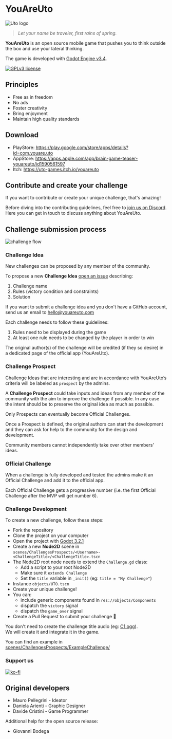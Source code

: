 # YouAreUto

![Uto logo](https://i.imgur.com/ifXSDKn.png)

> _Let your name be traveler, first rains of spring._

**YouAreUto** is an open source mobile game that pushes you to think outside the box and use your lateral thinking.

The game is developed with [Godot Engine v3.4](https://godotengine.org/download/).

[![GPLv3 license](https://img.shields.io/badge/License-GPLv3-blue.svg)](http://perso.crans.org/besson/LICENSE.html)

## Principles

- Free as in freedom
- No ads
- Foster creativity
- Bring enjoyment
- Maintain high quality standards

## Download

- PlayStore: https://play.google.com/store/apps/details?id=com.youare.uto
- AppStore: https://apps.apple.com/app/brain-game-teaser-youareuto/id1590561597
- Itch: https://uto-games.itch.io/youareuto

## Contribute and create your challenge

If you want to contribute or create your unique challenge, that's amazing!

Before diving into the contributing guidelines, feel free to [join us on Discord](https://discord.gg/3zxN6kQ).  
Here you can get in touch to discuss anything about YouAreUto.

## Challenge submission process

![challenge flow](https://user-images.githubusercontent.com/6860637/82320094-03da2a80-99d3-11ea-913a-9c219329214c.png)

### Challenge Idea

New challenges can be proposed by any member of the community.

To propose a new **Challenge Idea** [open an issue](https://github.com/YouAreUto/YouAreUto/issues/new?assignees=&labels=challenge+proposal&template=new-challenge-idea.md&title=New+Challenge%3A+%3Ctitle%3E) describing:

1. Challenge name
2. Rules (victory condition and constraints)
3. Solution

If you want to submit a challenge idea and you don't have a GitHub account, send us an email to hello@youareuto.com

Each challenge needs to follow these guidelines:

1. Rules need to be displayed during the game
2. At least one rule needs to be changed by the player in order to win

The original author(s) of the challenge will be credited (if they so desire)
in a dedicated page of the official app (YouAreUto).

### Challenge Prospect

Challenge Ideas that are interesting and are in accordance with YouAreUto’s criteria will be labeled as `prospect` by the admins.

A **Challenge Prospect** could take inputs and ideas from any member of the
community with the aim to improve the challenge if possible.
In any case the intent should be to preserve the original idea as much as possible.

Only Prospects can eventually become Official Challenges.

Once a Prospect is defined, the original authors can start the development and
they can ask for help to the community for the design and development.

Community members cannot independently take over other members’ ideas.

### Official Challenge

When a challenge is fully developed and tested the admins make it an
Official Challenge and add it to the official app.

Each Official Challenge gets a progressive number (i.e. the first
Official Challenge after the MVP will get number 6).

### Challenge Development

To create a new challenge, follow these steps:

- Fork the repository
- Clone the project on your computer
- Open the project with [Godot 3.2.1](https://godotengine.org/download)
- Create a new **Node2D** scene in `scenes/ChallengesProspects/<Username>-<ChallengeTitle>/<ChallengeTitle>.tscn`
- The Node2D root node needs to extend the `Challenge.gd` class:
  - Add a script to your root Node2D
  - Make sure it `extends Challenge`
  - Set the `title` variable in `_init()` (eg: `title = "My Challenge"`)
- Instance `objects/UTO.tscn`
- Create your unique challenge!
- You can:
  - include generic components found in `res://objects/Components`
  - dispatch the `victory` signal
  - dispatch the `game_over` signal
- Create a Pull Request to submit your challenge 🎉

You don't need to create the challenge title audio (eg: [C1.ogg](https://github.com/YouAreUto/YouAreUto/blob/master/assets/sounds/C1.ogg)).  
We will create it and integrate it in the game.

You can find an example in [scenes/ChallengesProspects/ExampleChallenge/](./scenes/ChallengesProspects/ExampleChallenge/)

### Support us

[![ko-fi](https://www.ko-fi.com/img/githubbutton_sm.svg)](https://ko-fi.com/T6T11833Q)

## Original developers

- Mauro Pellegrini - Ideator
- Daniela Arienti - Graphic Designer
- Davide Cristini - Game Programmer

Additional help for the open source release:

- Giovanni Bodega
